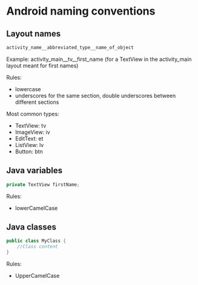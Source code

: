 # Android naming conventions

## Layout names

```xml
activity_name__abbreviated_type__name_of_object
```

Example: activity_main__tv__first_name (for a TextView in the activity_main layout meant for first names)

Rules:
- lowercase
- underscores for the same section, double underscores between different sections

Most common types:
- TextView: tv
- ImageView: iv
- EditText: et
- ListView: lv
- Button: btn


## Java variables

```java
private TextView firstName;
```

Rules:
- lowerCamelCase

## Java classes

```java
public class MyClass {
	//Class content
}
```

Rules:
- UpperCamelCase